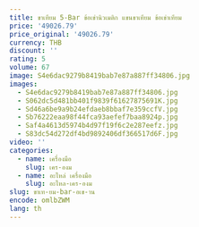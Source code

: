 ```yaml
---
title: ขาเทียม 5-Bar ข้อเข่านิวเมติก แขนขาเทียม ข้อเข่าเทียม
price: '49026.79'
price_original: '49026.79'
currency: THB
discount: ''
rating: 5
volume: 67
image: S4e6dac9279b8419bab7e87a887ff34806.jpg
images:
  - S4e6dac9279b8419bab7e87a887ff34806.jpg
  - S062dc5d481bb401f9839f61627875691K.jpg
  - Sd46a6be9a9b24efdaeb8bbaf7e359ccfV.jpg
  - Sb76222eaa98f44fca93aefef7baa8924p.jpg
  - Saf4a4613d5974b4d97f19f6c2e287eefz.jpg
  - S83dc54d272df4bd9892406df366517d6F.jpg
video: ''
categories:
  - name: เครื่องมือ
    slug: เคร-องม
  - name: อะไหล่ เครื่องมือ
    slug: อะไหล-เคร-องม
slug: ขาเท-ยม-bar-อเข-าน
encode: omlbZWM
lang: th
---
```

  